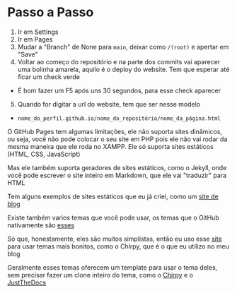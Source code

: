 # Passo a Passo

1. Ir em Settings
2. Ir em Pages
3. Mudar a "Branch" de None para `main`, deixar como `/(root)` e apertar em "Save"
4. Voltar ao começo do repositório e na parte dos commits vai aparecer uma bolinha amarela, aquilo é o deploy do website. Tem que esperar até ficar um check verde
- É bom fazer um F5 após uns 30 segundos, para esse check aparecer
5. Quando for digitar a url do website, tem que ser nesse modelo
- `nome_do_perfil.github.io/nome_do_repositório/nome_da_página.html`

O GitHub Pages tem algumas limitações, ele não suporta sites dinâmicos, ou seja, você não pode colocar o seu site em PHP pois ele não vai rodar da mesma maneira que ele roda no XAMPP. Ele só suporta sites estáticos (HTML, CSS, JavaScript)

Mas ele também suporta geradores de sites estáticos, como o Jekyll, onde você pode escrever o site inteiro em Markdown, que ele vai "traduzir" para HTML

Tem alguns exemplos de sites estáticos que eu já criei, como um [site de blog](https://marshfellow42.github.io/)

Existe também varios temas que você pode usar, os temas que o GitHub nativamente são [esses](https://pages.github.com/themes/)

Só que, honestamente, eles são muitos simplistas, então eu uso esse [site](http://jekyllthemes.org/) para usar temas mais bonitos, como o Chirpy, que é o que eu utilizo no meu blog

Geralmente esses temas oferecem um template para usar o tema deles, sem precisar fazer um clone inteiro do tema, como o [Chirpy](https://github.com/cotes2020/chirpy-starter/generate) e o [JustTheDocs](https://github.com/just-the-docs/just-the-docs-template/generate)
